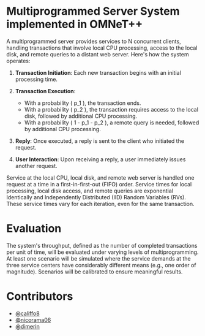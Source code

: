 # Multiprogrammed Server System implemented in OMNeT++

A multiprogrammed server provides services to N concurrent clients, handling transactions that involve local CPU processing, access to the local disk, and remote queries to a distant web server. Here's how the system operates:

1. **Transaction Initiation**: Each new transaction begins with an initial processing time.

2. **Transaction Execution**:
    - With a probability \( p_1 \), the transaction ends.
    - With a probability \( p_2 \), the transaction requires access to the local disk, followed by additional CPU processing.
    - With a probability \( 1 - p_1 - p_2 \), a remote query is needed, followed by additional CPU processing.

3. **Reply**: Once executed, a reply is sent to the client who initiated the request.

4. **User Interaction**: Upon receiving a reply, a user immediately issues another request.

Service at the local CPU, local disk, and remote web server is handled one request at a time in a first-in-first-out (FIFO) order. Service times for local processing, local disk access, and remote queries are exponential Identically and Independently Distributed (IID) Random Variables (RVs). These service times vary for each iteration, even for the same transaction.

# Evaluation

The system's throughput, defined as the number of completed transactions per unit of time, will be evaluated under varying levels of multiprogramming. At least one scenario will be simulated where the service demands at the three service centers have considerably different means (e.g., one order of magnitude). Scenarios will be calibrated to ensure meaningful results.

# Contributors
- [@califfo8](https://github.com/Califfo8)
- [@nicorama06](https://github.com/nicorama06)
- [@dimerin](https://github.com/Dimerin)
